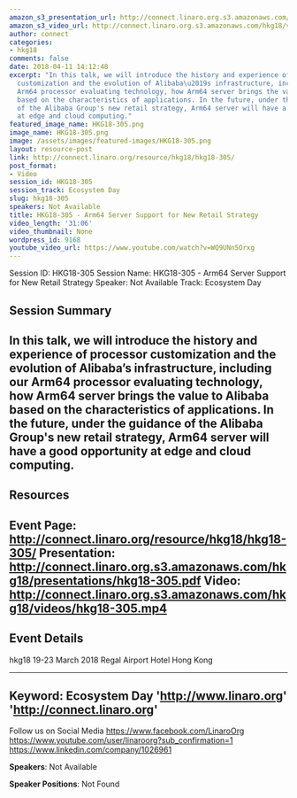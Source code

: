 ```yaml
---
amazon_s3_presentation_url: http://connect.linaro.org.s3.amazonaws.com/hkg18/presentations/hkg18-305.pdf
amazon_s3_video_url: http://connect.linaro.org.s3.amazonaws.com/hkg18/videos/hkg18-305.mp4
author: connect
categories:
- hkg18
comments: false
date: 2018-04-11 14:12:48
excerpt: "In this talk, we will introduce the history and experience of processor
  customization and the evolution of Alibaba\u2019s infrastructure, including our
  Arm64 processor evaluating technology, how Arm64 server brings the value to Alibaba
  based on the characteristics of applications. In the future, under the guidance
  of the Alibaba Group's new retail strategy, Arm64 server will have a good opportunity
  at edge and cloud computing."
featured_image_name: HKG18-305.png
image_name: HKG18-305.png
image: /assets/images/featured-images/HKG18-305.png
layout: resource-post
link: http://connect.linaro.org/resource/hkg18/hkg18-305/
post_format:
- Video
session_id: HKG18-305
session_track: Ecosystem Day
slug: hkg18-305
speakers: Not Available
title: HKG18-305 - Arm64 Server Support for New Retail Strategy
video_length: '31:06'
video_thumbnail: None
wordpress_id: 9168
youtube_video_url: https://www.youtube.com/watch?v=WQ9UNn5Orxg
---
```


Session ID: HKG18-305
Session Name: HKG18-305 - Arm64 Server Support for New Retail Strategy
Speaker: Not Available
Track: Ecosystem Day


## Session Summary
In this talk, we will introduce the history and experience of processor customization and the evolution of Alibaba’s infrastructure, including our Arm64 processor evaluating technology, how Arm64 server brings the value to Alibaba based on the characteristics of applications. In the future, under the guidance of the Alibaba Group's new retail strategy, Arm64 server will have a good opportunity at edge and cloud computing.
---------------------------------------------------
## Resources
Event Page: http://connect.linaro.org/resource/hkg18/hkg18-305/
Presentation: http://connect.linaro.org.s3.amazonaws.com/hkg18/presentations/hkg18-305.pdf
Video: http://connect.linaro.org.s3.amazonaws.com/hkg18/videos/hkg18-305.mp4
 ---------------------------------------------------
## Event Details
hkg18
19-23 March 2018
Regal Airport Hotel Hong Kong

---------------------------------------------------
Keyword: Ecosystem Day
'http://www.linaro.org'
'http://connect.linaro.org'
---------------------------------------------------
Follow us on Social Media
https://www.facebook.com/LinaroOrg
https://www.youtube.com/user/linaroorg?sub_confirmation=1
https://www.linkedin.com/company/1026961

**Speakers**: Not Available

**Speaker Positions**: Not Found
